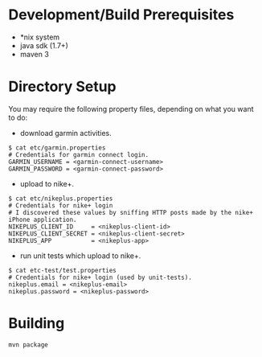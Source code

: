 Development/Build Prerequisites
===============================
* *nix system
* java sdk (1.7+)
* maven 3


Directory Setup
===============
You may require the following property files, depending on what you want to do:
* download garmin activities.
```
$ cat etc/garmin.properties
# Credentials for garmin connect login.
GARMIN_USERNAME = <garmin-connect-username>
GARMIN_PASSWORD = <garmin-connect-password>
```
* upload to nike+.
```
$ cat etc/nikeplus.properties
# Credentials for nike+ login
# I discovered these values by sniffing HTTP posts made by the nike+ iPhone application.
NIKEPLUS_CLIENT_ID     = <nikeplus-client-id>
NIKEPLUS_CLIENT_SECRET = <nikeplus-client-secret>
NIKEPLUS_APP           = <nikeplus-app>
```
* run unit tests which upload to nike+.
```
$ cat etc-test/test.properties
# Credentials for nike+ login (used by unit-tests).
nikeplus.email = <nikeplus-email>
nikeplus.password = <nikeplus-password>
```


Building
========
```
mvn package
```
